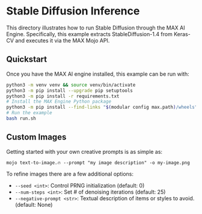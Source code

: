 # Stable Diffusion Inference

This directory illustrates how to run Stable Diffusion through the MAX AI Engine.
Specifically, this example extracts StableDiffusion-1.4 from Keras-CV and executes
it via the MAX Mojo API.

## Quickstart

Once you have the MAX AI engine installed, this example can be run with:

```bash
python3 -m venv venv && source venv/bin/activate
python3 -m pip install --upgrade pip setuptools
python3 -m pip install -r requirements.txt
# Install the MAX Engine Python package
python3 -m pip install --find-links "$(modular config max.path)/wheels" max-engine
# Run the example
bash run.sh
```

## Custom Images

Getting started with your own creative prompts is as simple as:

```
mojo text-to-image.🔥 --prompt "my image description" -o my-image.png
```

To refine images there are a few additional options:

  - `--seed <int>`: Control PRNG initialization (default: 0)
  - `--num-steps <int>`: Set # of denoising iterations (default: 25)
  - `--negative-prompt <str>`: Textual description of items or styles to avoid. (default: None)
